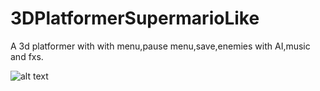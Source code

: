 # 3DPlatformerSupermarioLike
A 3d platformer with with menu,pause menu,save,enemies with AI,music and fxs.


![alt text]()

